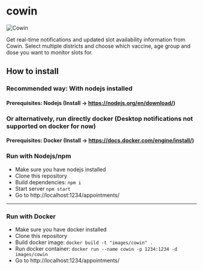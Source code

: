 # cowin

![Cowin](demo.gif "Cowin")

Get real-time notifications and updated slot availability information from Cowin.
Select multiple districts and choose which vaccine, age group and dose you want to monitor slots for.

## How to install

### Recommended way: With nodejs installed

#### Prerequisites: Nodejs (Install -> https://nodejs.org/en/download/)

### Or alternatively, run directly docker (Desktop notifications not supported on docker for now)

#### Prerequisites: Docker (Install -> https://docs.docker.com/engine/install/)

### Run with Nodejs/npm

- Make sure you have nodejs installed
- Clone this repository
- Build dependencies: `npm i`
- Start server `npm start`
- Go to http://localhost:1234/appointments/

---

### Run with Docker

- Make sure you have docker installed
- Clone this repository
- Build docker image: `docker build -t "images/cowin" .`
- Run docker container: `docker run --name cowin -p 1234:1234 -d images/cowin`
- Go to http://localhost:1234/appointments/

